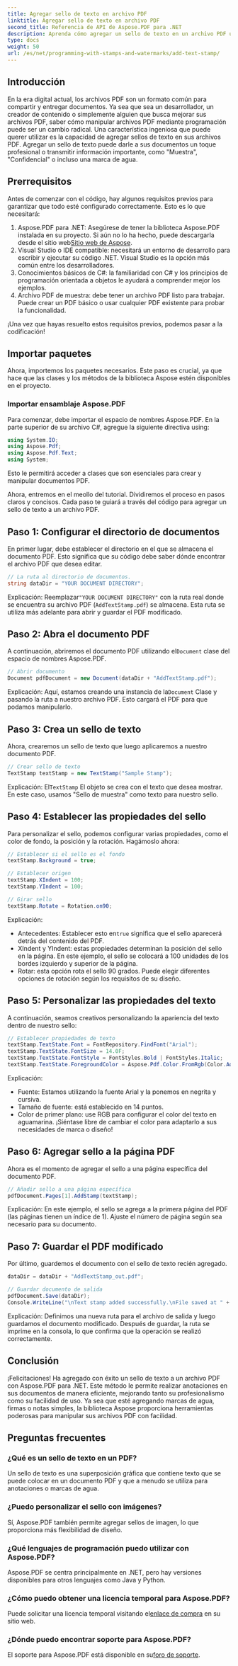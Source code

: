 ```yaml
---
title: Agregar sello de texto en archivo PDF
linktitle: Agregar sello de texto en archivo PDF
second_title: Referencia de API de Aspose.PDF para .NET
description: Aprenda cómo agregar un sello de texto en un archivo PDF usando Aspose.PDF para .NET con nuestra guía paso a paso y mejore las presentaciones de sus documentos.
type: docs
weight: 50
url: /es/net/programming-with-stamps-and-watermarks/add-text-stamp/
---
```

## Introducción

En la era digital actual, los archivos PDF son un formato común para compartir y entregar documentos. Ya sea que sea un desarrollador, un creador de contenido o simplemente alguien que busca mejorar sus archivos PDF, saber cómo manipular archivos PDF mediante programación puede ser un cambio radical. Una característica ingeniosa que puede querer utilizar es la capacidad de agregar sellos de texto en sus archivos PDF. Agregar un sello de texto puede darle a sus documentos un toque profesional o transmitir información importante, como "Muestra", "Confidencial" o incluso una marca de agua.

## Prerrequisitos

Antes de comenzar con el código, hay algunos requisitos previos para garantizar que todo esté configurado correctamente. Esto es lo que necesitará:

1.  Aspose.PDF para .NET: Asegúrese de tener la biblioteca Aspose.PDF instalada en su proyecto. Si aún no lo ha hecho, puede descargarla desde el sitio web[Sitio web de Aspose](https://releases.aspose.com/pdf/net/).
2. Visual Studio o IDE compatible: necesitará un entorno de desarrollo para escribir y ejecutar su código .NET. Visual Studio es la opción más común entre los desarrolladores.
3. Conocimientos básicos de C#: la familiaridad con C# y los principios de programación orientada a objetos le ayudará a comprender mejor los ejemplos.
4. Archivo PDF de muestra: debe tener un archivo PDF listo para trabajar. Puede crear un PDF básico o usar cualquier PDF existente para probar la funcionalidad.

¡Una vez que hayas resuelto estos requisitos previos, podemos pasar a la codificación!

## Importar paquetes

Ahora, importemos los paquetes necesarios. Este paso es crucial, ya que hace que las clases y los métodos de la biblioteca Aspose estén disponibles en el proyecto.

### Importar ensamblaje Aspose.PDF

Para comenzar, debe importar el espacio de nombres Aspose.PDF. En la parte superior de su archivo C#, agregue la siguiente directiva using:

```csharp
using System.IO;
using Aspose.Pdf;
using Aspose.Pdf.Text;
using System;
```

Esto le permitirá acceder a clases que son esenciales para crear y manipular documentos PDF.

Ahora, entremos en el meollo del tutorial. Dividiremos el proceso en pasos claros y concisos. Cada paso te guiará a través del código para agregar un sello de texto a un archivo PDF.

## Paso 1: Configurar el directorio de documentos

En primer lugar, debe establecer el directorio en el que se almacena el documento PDF. Esto significa que su código debe saber dónde encontrar el archivo PDF que desea editar.

```csharp
// La ruta al directorio de documentos.
string dataDir = "YOUR DOCUMENT DIRECTORY";
```

 Explicación: Reemplazar`"YOUR DOCUMENT DIRECTORY"` con la ruta real donde se encuentra su archivo PDF (`AddTextStamp.pdf`) se almacena. Esta ruta se utiliza más adelante para abrir y guardar el PDF modificado.

## Paso 2: Abra el documento PDF

 A continuación, abriremos el documento PDF utilizando el`Document` clase del espacio de nombres Aspose.PDF.

```csharp
// Abrir documento
Document pdfDocument = new Document(dataDir + "AddTextStamp.pdf");
```

 Explicación: Aquí, estamos creando una instancia de la`Document` Clase y pasando la ruta a nuestro archivo PDF. Esto cargará el PDF para que podamos manipularlo.

## Paso 3: Crea un sello de texto

Ahora, crearemos un sello de texto que luego aplicaremos a nuestro documento PDF.

```csharp
// Crear sello de texto
TextStamp textStamp = new TextStamp("Sample Stamp");
```

 Explicación: El`TextStamp` El objeto se crea con el texto que desea mostrar. En este caso, usamos "Sello de muestra" como texto para nuestro sello.

## Paso 4: Establecer las propiedades del sello

Para personalizar el sello, podemos configurar varias propiedades, como el color de fondo, la posición y la rotación. Hagámoslo ahora:

```csharp
// Establecer si el sello es el fondo
textStamp.Background = true;

// Establecer origen
textStamp.XIndent = 100;
textStamp.YIndent = 100;

// Girar sello
textStamp.Rotate = Rotation.on90;
```

Explicación:
- Antecedentes: Establecer esto en`true` significa que el sello aparecerá detrás del contenido del PDF.
- XIndent y YIndent: estas propiedades determinan la posición del sello en la página. En este ejemplo, el sello se colocará a 100 unidades de los bordes izquierdo y superior de la página.
- Rotar: esta opción rota el sello 90 grados. Puede elegir diferentes opciones de rotación según los requisitos de su diseño.

## Paso 5: Personalizar las propiedades del texto

A continuación, seamos creativos personalizando la apariencia del texto dentro de nuestro sello:

```csharp
// Establecer propiedades de texto
textStamp.TextState.Font = FontRepository.FindFont("Arial");
textStamp.TextState.FontSize = 14.0F;
textStamp.TextState.FontStyle = FontStyles.Bold | FontStyles.Italic;
textStamp.TextState.ForegroundColor = Aspose.Pdf.Color.FromRgb(Color.Aqua);
```

Explicación:
- Fuente: Estamos utilizando la fuente Arial y la ponemos en negrita y cursiva.
- Tamaño de fuente: está establecido en 14 puntos.
- Color de primer plano: use RGB para configurar el color del texto en aguamarina. ¡Siéntase libre de cambiar el color para adaptarlo a sus necesidades de marca o diseño!

## Paso 6: Agregar sello a la página PDF

Ahora es el momento de agregar el sello a una página específica del documento PDF.

```csharp
// Añadir sello a una página específica
pdfDocument.Pages[1].AddStamp(textStamp);
```

Explicación: En este ejemplo, el sello se agrega a la primera página del PDF (las páginas tienen un índice de 1). Ajuste el número de página según sea necesario para su documento.

## Paso 7: Guardar el PDF modificado

Por último, guardemos el documento con el sello de texto recién agregado.

```csharp
dataDir = dataDir + "AddTextStamp_out.pdf";

// Guardar documento de salida
pdfDocument.Save(dataDir);
Console.WriteLine("\nText stamp added successfully.\nFile saved at " + dataDir);
```

Explicación: Definimos una nueva ruta para el archivo de salida y luego guardamos el documento modificado. Después de guardar, la ruta se imprime en la consola, lo que confirma que la operación se realizó correctamente.

## Conclusión

¡Felicitaciones! Ha agregado con éxito un sello de texto a un archivo PDF con Aspose.PDF para .NET. Este método le permite realizar anotaciones en sus documentos de manera eficiente, mejorando tanto su profesionalismo como su facilidad de uso. Ya sea que esté agregando marcas de agua, firmas o notas simples, la biblioteca Aspose proporciona herramientas poderosas para manipular sus archivos PDF con facilidad.

## Preguntas frecuentes

### ¿Qué es un sello de texto en un PDF?
Un sello de texto es una superposición gráfica que contiene texto que se puede colocar en un documento PDF y que a menudo se utiliza para anotaciones o marcas de agua.

### ¿Puedo personalizar el sello con imágenes?
Sí, Aspose.PDF también permite agregar sellos de imagen, lo que proporciona más flexibilidad de diseño.

### ¿Qué lenguajes de programación puedo utilizar con Aspose.PDF?
Aspose.PDF se centra principalmente en .NET, pero hay versiones disponibles para otros lenguajes como Java y Python.

### ¿Cómo puedo obtener una licencia temporal para Aspose.PDF?
 Puede solicitar una licencia temporal visitando el[enlace de compra](https://purchase.aspose.com/temporary-license/) en su sitio web.

### ¿Dónde puedo encontrar soporte para Aspose.PDF?
 El soporte para Aspose.PDF está disponible en su[foro de soporte](https://forum.aspose.com/c/pdf/10).